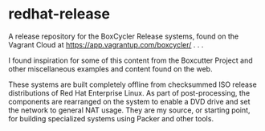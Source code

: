 # redhat-release
A release repository for the BoxCycler Release systems, found on the
Vagrant Cloud at https://app.vagrantup.com/boxcycler/ . . .

I found inspiration for some of this content from the Boxcutter Project
and other miscellaneous examples and content found on the web.

These systems are built completely offline from checksummed ISO release
distributions of Red Hat Enterprise Linux.  As part of post-processing,
the components are rearranged on the system to enable a DVD drive and set
the network to general NAT usage.  They are my source, or starting point,
for building specialized systems using Packer and other tools.
